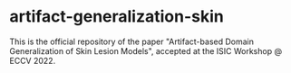 # artifact-generalization-skin
This is the official repository of the paper "Artifact-based Domain Generalization of Skin Lesion Models", accepted at the ISIC Workshop @ ECCV 2022.
